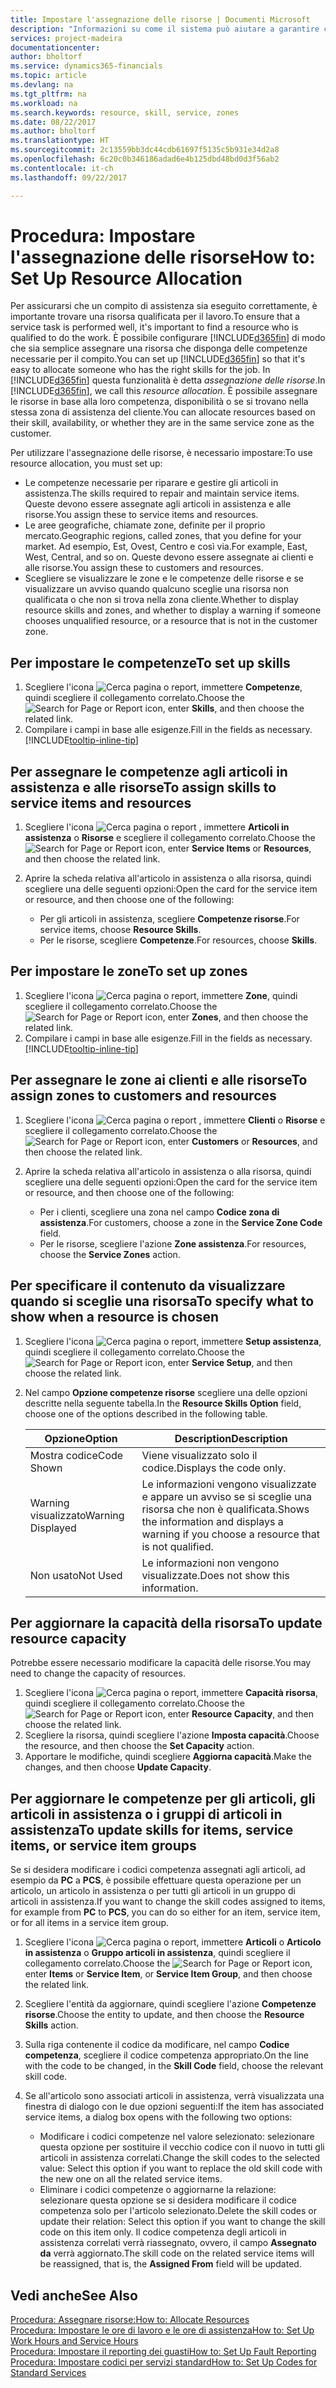 ```yaml
---
title: Impostare l'assegnazione delle risorse | Documenti Microsoft
description: "Informazioni su come il sistema può aiutare a garantire che l'assegnazione venga fatta a chi ha le competenze necessarie per fornire a un servizio di assistenza."
services: project-madeira
documentationcenter: 
author: bholtorf
ms.service: dynamics365-financials
ms.topic: article
ms.devlang: na
ms.tgt_pltfrm: na
ms.workload: na
ms.search.keywords: resource, skill, service, zones
ms.date: 08/22/2017
ms.author: bholtorf
ms.translationtype: HT
ms.sourcegitcommit: 2c13559bb3dc44cdb61697f5135c5b931e34d2a8
ms.openlocfilehash: 6c20c0b346186adad6e4b125dbd48bd0d3f56ab2
ms.contentlocale: it-ch
ms.lasthandoff: 09/22/2017

---
```


# <a name="how-to-set-up-resource-allocation"></a><span data-ttu-id="d8422-103">Procedura: Impostare l'assegnazione delle risorse</span><span class="sxs-lookup"><span data-stu-id="d8422-103">How to: Set Up Resource Allocation</span></span>
<span data-ttu-id="d8422-104">Per assicurarsi che un compito di assistenza sia eseguito correttamente, è importante trovare una risorsa qualificata per il lavoro.</span><span class="sxs-lookup"><span data-stu-id="d8422-104">To ensure that a service task is performed well, it's important to find a resource who is qualified to do the work.</span></span> <span data-ttu-id="d8422-105">È possibile configurare [!INCLUDE[d365fin](includes/d365fin_md.md)] di modo che sia semplice assegnare una risorsa che disponga delle competenze necessarie per il compito.</span><span class="sxs-lookup"><span data-stu-id="d8422-105">You can set up [!INCLUDE[d365fin](includes/d365fin_md.md)] so that it's easy to allocate someone who has the right skills for the job.</span></span> <span data-ttu-id="d8422-106">In [!INCLUDE[d365fin](includes/d365fin_md.md)] questa funzionalità è detta _assegnazione delle risorse_.</span><span class="sxs-lookup"><span data-stu-id="d8422-106">In [!INCLUDE[d365fin](includes/d365fin_md.md)], we call this _resource allocation_.</span></span> <span data-ttu-id="d8422-107">È possibile assegnare le risorse in base alla loro competenza, disponibilità o se si trovano nella stessa zona di assistenza del cliente.</span><span class="sxs-lookup"><span data-stu-id="d8422-107">You can allocate resources based on their skill, availability, or whether they are in the same service zone as the customer.</span></span> 

<span data-ttu-id="d8422-108">Per utilizzare l'assegnazione delle risorse, è necessario impostare:</span><span class="sxs-lookup"><span data-stu-id="d8422-108">To use resource allocation, you must set up:</span></span>  
  
* <span data-ttu-id="d8422-109">Le competenze necessarie per riparare e gestire gli articoli in assistenza.</span><span class="sxs-lookup"><span data-stu-id="d8422-109">The skills required to repair and maintain service items.</span></span> <span data-ttu-id="d8422-110">Queste devono essere assegnate agli articoli in assistenza e alle risorse.</span><span class="sxs-lookup"><span data-stu-id="d8422-110">You assign these to service items and resources.</span></span>  
* <span data-ttu-id="d8422-111">Le aree geografiche, chiamate zone, definite per il proprio mercato.</span><span class="sxs-lookup"><span data-stu-id="d8422-111">Geographic regions, called zones, that you define for your market.</span></span> <span data-ttu-id="d8422-112">Ad esempio, Est, Ovest, Centro e così via.</span><span class="sxs-lookup"><span data-stu-id="d8422-112">For example, East, West, Central, and so on.</span></span> <span data-ttu-id="d8422-113">Queste devono essere assegnate ai clienti e alle risorse.</span><span class="sxs-lookup"><span data-stu-id="d8422-113">You assign these to customers and resources.</span></span>  
* <span data-ttu-id="d8422-114">Scegliere se visualizzare le zone e le competenze delle risorse e se visualizzare un avviso quando qualcuno sceglie una risorsa non qualificata o che non si trova nella zona cliente.</span><span class="sxs-lookup"><span data-stu-id="d8422-114">Whether to display resource skills and zones, and whether to display a warning if someone chooses unqualified resource, or a resource that is not in the customer zone.</span></span>  

## <a name="to-set-up-skills"></a><span data-ttu-id="d8422-115">Per impostare le competenze</span><span class="sxs-lookup"><span data-stu-id="d8422-115">To set up skills</span></span>
1. <span data-ttu-id="d8422-116">Scegliere l'icona ![Cerca pagina o report](media/ui-search/search_small.png "icona Cerca pagina o report"), immettere **Competenze**, quindi scegliere il collegamento correlato.</span><span class="sxs-lookup"><span data-stu-id="d8422-116">Choose the ![Search for Page or Report](media/ui-search/search_small.png "Search for Page or Report icon") icon, enter **Skills**, and then choose the related link.</span></span>  
2. <span data-ttu-id="d8422-117">Compilare i campi in base alle esigenze.</span><span class="sxs-lookup"><span data-stu-id="d8422-117">Fill in the fields as necessary.</span></span> [!INCLUDE[tooltip-inline-tip](includes/tooltip-inline-tip_md.md)]  

## <a name="to-assign-skills-to-service-items-and-resources"></a><span data-ttu-id="d8422-118">Per assegnare le competenze agli articoli in assistenza e alle risorse</span><span class="sxs-lookup"><span data-stu-id="d8422-118">To assign skills to service items and resources</span></span>
1. <span data-ttu-id="d8422-119">Scegliere l'icona ![Cerca pagina o report](media/ui-search/search_small.png "icona Cerca pagina o report") , immettere **Articoli in assistenza** o **Risorse** e scegliere il collegamento correlato.</span><span class="sxs-lookup"><span data-stu-id="d8422-119">Choose the ![Search for Page or Report](media/ui-search/search_small.png "Search for Page or Report icon") icon, enter **Service Items** or **Resources**, and then choose the related link.</span></span>  
2. <span data-ttu-id="d8422-120">Aprire la scheda relativa all'articolo in assistenza o alla risorsa, quindi scegliere una delle seguenti opzioni:</span><span class="sxs-lookup"><span data-stu-id="d8422-120">Open the card for the service item or resource, and then choose one of the following:</span></span>  
  
    * <span data-ttu-id="d8422-121">Per gli articoli in assistenza, scegliere **Competenze risorse**.</span><span class="sxs-lookup"><span data-stu-id="d8422-121">For service items, choose **Resource Skills**.</span></span>  
    * <span data-ttu-id="d8422-122">Per le risorse, scegliere **Competenze**.</span><span class="sxs-lookup"><span data-stu-id="d8422-122">For resources, choose **Skills**.</span></span>  

## <a name="to-set-up-zones"></a><span data-ttu-id="d8422-123">Per impostare le zone</span><span class="sxs-lookup"><span data-stu-id="d8422-123">To set up zones</span></span>
1. <span data-ttu-id="d8422-124">Scegliere l'icona ![Cerca pagina o report](media/ui-search/search_small.png "icona Cerca pagina o report"), immettere **Zone**, quindi scegliere il collegamento correlato.</span><span class="sxs-lookup"><span data-stu-id="d8422-124">Choose the ![Search for Page or Report](media/ui-search/search_small.png "Search for Page or Report icon") icon, enter **Zones**, and then choose the related link.</span></span>  
2. <span data-ttu-id="d8422-125">Compilare i campi in base alle esigenze.</span><span class="sxs-lookup"><span data-stu-id="d8422-125">Fill in the fields as necessary.</span></span> [!INCLUDE[tooltip-inline-tip](includes/tooltip-inline-tip_md.md)]  

## <a name="to-assign-zones-to-customers-and-resources"></a><span data-ttu-id="d8422-126">Per assegnare le zone ai clienti e alle risorse</span><span class="sxs-lookup"><span data-stu-id="d8422-126">To assign zones to customers and resources</span></span> 
1. <span data-ttu-id="d8422-127">Scegliere l'icona ![Cerca pagina o report](media/ui-search/search_small.png "icona Cerca pagina o report") , immettere **Clienti** o **Risorse** e scegliere il collegamento correlato.</span><span class="sxs-lookup"><span data-stu-id="d8422-127">Choose the ![Search for Page or Report](media/ui-search/search_small.png "Search for Page or Report icon") icon, enter **Customers** or **Resources**, and then choose the related link.</span></span>  
2. <span data-ttu-id="d8422-128">Aprire la scheda relativa all'articolo in assistenza o alla risorsa, quindi scegliere una delle seguenti opzioni:</span><span class="sxs-lookup"><span data-stu-id="d8422-128">Open the card for the service item or resource, and then choose one of the following:</span></span>  
  
    * <span data-ttu-id="d8422-129">Per i clienti, scegliere una zona nel campo **Codice zona di assistenza**.</span><span class="sxs-lookup"><span data-stu-id="d8422-129">For customers, choose a zone in the **Service Zone Code** field.</span></span>  
    * <span data-ttu-id="d8422-130">Per le risorse, scegliere l'azione **Zone assistenza**.</span><span class="sxs-lookup"><span data-stu-id="d8422-130">For resources, choose the **Service Zones** action.</span></span>  

## <a name="to-specify-what-to-show-when-a-resource-is-chosen"></a><span data-ttu-id="d8422-131">Per specificare il contenuto da visualizzare quando si sceglie una risorsa</span><span class="sxs-lookup"><span data-stu-id="d8422-131">To specify what to show when a resource is chosen</span></span>
1. <span data-ttu-id="d8422-132">Scegliere l'icona ![Cerca pagina o report](media/ui-search/search_small.png "icona Cerca pagina o report"), immettere **Setup assistenza**, quindi scegliere il collegamento correlato.</span><span class="sxs-lookup"><span data-stu-id="d8422-132">Choose the ![Search for Page or Report](media/ui-search/search_small.png "Search for Page or Report icon") icon, enter **Service Setup**, and then choose the related link.</span></span> 
2. <span data-ttu-id="d8422-133">Nel campo **Opzione competenze risorse** scegliere una delle opzioni descritte nella seguente tabella.</span><span class="sxs-lookup"><span data-stu-id="d8422-133">In the **Resource Skills Option** field, choose one of the options described in the following table.</span></span>  
  
    |<span data-ttu-id="d8422-134">**Opzione**</span><span class="sxs-lookup"><span data-stu-id="d8422-134">**Option**</span></span>|<span data-ttu-id="d8422-135">**Description**</span><span class="sxs-lookup"><span data-stu-id="d8422-135">**Description**</span></span>|  
    |------------|-------------|  
    |<span data-ttu-id="d8422-136">Mostra codice</span><span class="sxs-lookup"><span data-stu-id="d8422-136">Code Shown</span></span> | <span data-ttu-id="d8422-137">Viene visualizzato solo il codice.</span><span class="sxs-lookup"><span data-stu-id="d8422-137">Displays the code only.</span></span>|  
    |<span data-ttu-id="d8422-138">Warning visualizzato</span><span class="sxs-lookup"><span data-stu-id="d8422-138">Warning Displayed</span></span> | <span data-ttu-id="d8422-139">Le informazioni vengono visualizzate e appare un avviso se si sceglie una risorsa che non è qualificata.</span><span class="sxs-lookup"><span data-stu-id="d8422-139">Shows the information and displays a warning if you choose a resource that is not qualified.</span></span>|  
    |<span data-ttu-id="d8422-140">Non usato</span><span class="sxs-lookup"><span data-stu-id="d8422-140">Not Used</span></span> | <span data-ttu-id="d8422-141">Le informazioni non vengono visualizzate.</span><span class="sxs-lookup"><span data-stu-id="d8422-141">Does not show this information.</span></span>|  

## <a name="to-update-resource-capacity"></a><span data-ttu-id="d8422-142">Per aggiornare la capacità della risorsa</span><span class="sxs-lookup"><span data-stu-id="d8422-142">To update resource capacity</span></span>  
<span data-ttu-id="d8422-143">Potrebbe essere necessario modificare la capacità delle risorse.</span><span class="sxs-lookup"><span data-stu-id="d8422-143">You may need to change the capacity of resources.</span></span>  
  
1. <span data-ttu-id="d8422-144">Scegliere l'icona ![Cerca pagina o report](media/ui-search/search_small.png "icona Cerca pagina o report"), immettere **Capacità risorsa**, quindi scegliere il collegamento correlato.</span><span class="sxs-lookup"><span data-stu-id="d8422-144">Choose the ![Search for Page or Report](media/ui-search/search_small.png "Search for Page or Report icon") icon, enter **Resource Capacity**, and then choose the related link.</span></span>  
2. <span data-ttu-id="d8422-145">Scegliere la risorsa, quindi scegliere l'azione **Imposta capacità**.</span><span class="sxs-lookup"><span data-stu-id="d8422-145">Choose the resource, and then choose the **Set Capacity** action.</span></span>  
3. <span data-ttu-id="d8422-146">Apportare le modifiche, quindi scegliere **Aggiorna capacità**.</span><span class="sxs-lookup"><span data-stu-id="d8422-146">Make the changes, and then choose **Update Capacity**.</span></span>  

## <a name="to-update-skills-for-items-service-items-or-service-item-groups"></a><span data-ttu-id="d8422-147">Per aggiornare le competenze per gli articoli, gli articoli in assistenza o i gruppi di articoli in assistenza</span><span class="sxs-lookup"><span data-stu-id="d8422-147">To update skills for items, service items, or service item groups</span></span>
<span data-ttu-id="d8422-148">Se si desidera modificare i codici competenza assegnati agli articoli, ad esempio da **PC** a **PCS**, è possibile effettuare questa operazione per un articolo, un articolo in assistenza o per tutti gli articoli in un gruppo di articoli in assistenza.</span><span class="sxs-lookup"><span data-stu-id="d8422-148">If you want to change the skill codes assigned to items, for example from **PC** to **PCS**, you can do so either for an item, service item, or for all items in a service item group.</span></span>  
  
1. <span data-ttu-id="d8422-149">Scegliere l'icona ![Cerca pagina o report](media/ui-search/search_small.png "icona Cerca pagina o report"), immettere **Articoli** o **Articolo in assistenza** o **Gruppo articoli in assistenza**, quindi scegliere il collegamento correlato.</span><span class="sxs-lookup"><span data-stu-id="d8422-149">Choose the ![Search for Page or Report](media/ui-search/search_small.png "Search for Page or Report icon") icon, enter **Items** or **Service Item**, or **Service Item Group**, and then choose the related link.</span></span>  
2. <span data-ttu-id="d8422-150">Scegliere l'entità da aggiornare, quindi scegliere l'azione **Competenze risorse**.</span><span class="sxs-lookup"><span data-stu-id="d8422-150">Choose the entity to update, and then choose the **Resource Skills** action.</span></span>  
3. <span data-ttu-id="d8422-151">Sulla riga contenente il codice da modificare, nel campo **Codice competenza**, scegliere il codice competenza appropriato.</span><span class="sxs-lookup"><span data-stu-id="d8422-151">On the line with the code to be changed, in the **Skill Code** field, choose the relevant skill code.</span></span>  
4.  <span data-ttu-id="d8422-152">Se all'articolo sono associati articoli in assistenza, verrà visualizzata una finestra di dialogo con le due opzioni seguenti:</span><span class="sxs-lookup"><span data-stu-id="d8422-152">If the item has associated service items, a dialog box opens with the following two options:</span></span>  
  
    * <span data-ttu-id="d8422-153">Modificare i codici competenze nel valore selezionato: selezionare questa opzione per sostituire il vecchio codice con il nuovo in tutti gli articoli in assistenza correlati.</span><span class="sxs-lookup"><span data-stu-id="d8422-153">Change the skill codes to the selected value: Select this option if you want to replace the old skill code with the new one on all the related service items.</span></span>  
    * <span data-ttu-id="d8422-154">Eliminare i codici competenze o aggiornarne la relazione: selezionare questa opzione se si desidera modificare il codice competenza solo per l'articolo selezionato.</span><span class="sxs-lookup"><span data-stu-id="d8422-154">Delete the skill codes or update their relation: Select this option if you want to change the skill code on this item only.</span></span> <span data-ttu-id="d8422-155">Il codice competenza degli articoli in assistenza correlati verrà riassegnato, ovvero, il campo **Assegnato da** verrà aggiornato.</span><span class="sxs-lookup"><span data-stu-id="d8422-155">The skill code on the related service items will be reassigned, that is, the **Assigned From** field will be updated.</span></span>  
  
## <a name="see-also"></a><span data-ttu-id="d8422-156">Vedi anche</span><span class="sxs-lookup"><span data-stu-id="d8422-156">See Also</span></span>
[<span data-ttu-id="d8422-157">Procedura: Assegnare risorse:</span><span class="sxs-lookup"><span data-stu-id="d8422-157">How to: Allocate Resources</span></span>](service-how-to-allocate-resources.md)  
[<span data-ttu-id="d8422-158">Procedura: Impostare le ore di lavoro e le ore di assistenza</span><span class="sxs-lookup"><span data-stu-id="d8422-158">How to: Set Up Work Hours and Service Hours</span></span>](service-how-setup-work-service-hours.md)  
[<span data-ttu-id="d8422-159">Procedura: Impostare il reporting dei guasti</span><span class="sxs-lookup"><span data-stu-id="d8422-159">How to: Set Up Fault Reporting</span></span>](service-how-setup-fault-reporting.md)  
[<span data-ttu-id="d8422-160">Procedura: Impostare codici per servizi standard</span><span class="sxs-lookup"><span data-stu-id="d8422-160">How to: Set Up Codes for Standard Services</span></span>](service-how-setup-service-coding.md)  
 


